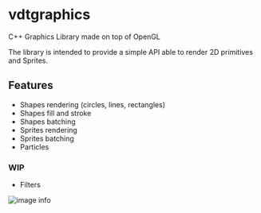# vdtgraphics
 C++ Graphics Library made on top of OpenGL

 The library is intended to provide a simple API able to render 2D primitives and Sprites.
 
 ## Features
 - Shapes rendering (circles, lines, rectangles)
 - Shapes fill and stroke
 - Shapes batching
 - Sprites rendering
 - Sprites batching
 - Particles

### WIP
- Filters

![image info](./doc/preview.gif)